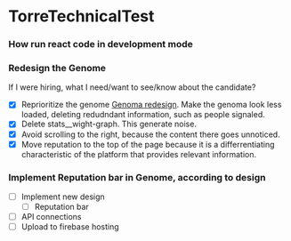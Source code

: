 # TorreTechnicalTest

### How run react code in development mode

### Redesign the Genome

If I were hiring, what I need/want to see/know about the candidate?

- [x] Reprioritize the genome [Genoma redesign](https://www.figma.com/file/OXcRllSyUHMSLUqgFFTHfO/TorreDesign?node-id=0%3A1). Make the genoma look less loaded, deleting redudndant information, such as people signaled.
- [x] Delete stats\_\_wight-graph. This generate noise.
- [x] Avoid scrolling to the right, because the content there goes unnoticed.
- [x] Move reputation to the top of the page because it is a differrentiating characteristic of the platform that provides relevant information.

### Implement Reputation bar in Genome, according to design

- [ ] Implement new design
  - [ ] Reputation bar
- [ ] API connections
- [ ] Upload to firebase hosting
